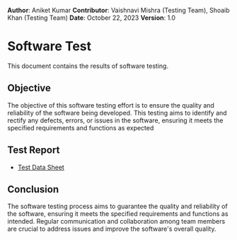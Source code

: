  **Author**: Aniket Kumar
 **Contributor**: Vaishnavi Mishra (Testing Team), Shoaib Khan (Testing Team)
 **Date**: October 22, 2023
 **Version**: 1.0

# Software Test

This document contains the results of software testing.

## Objective
The objective of this software testing effort is to ensure the quality and reliability of the software being developed. This testing aims to identify and rectify any defects, errors, or issues in the software, ensuring it meets the specified requirements and functions as expected

## Test Report
- [Test Data Sheet](https://docs.google.com/spreadsheets/d/your_google_sheet_id/edit)

## Conclusion
The software testing process aims to guarantee the quality and reliability of the software, ensuring it meets the specified requirements and functions as intended. Regular communication and collaboration among team members are crucial to address issues and improve the software's overall quality.
